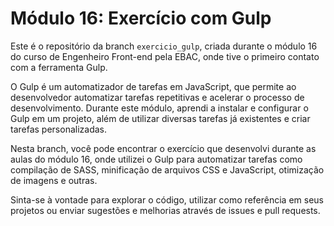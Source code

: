 # Módulo 16: Exercício com Gulp

Este é o repositório da branch `exercicio_gulp`, criada durante o módulo 16 do curso de Engenheiro Front-end pela EBAC, onde tive o primeiro contato com a ferramenta Gulp.

O Gulp é um automatizador de tarefas em JavaScript, que permite ao desenvolvedor automatizar tarefas repetitivas e acelerar o processo de desenvolvimento. Durante este módulo, aprendi a instalar e configurar o Gulp em um projeto, além de utilizar diversas tarefas já existentes e criar tarefas personalizadas.

Nesta branch, você pode encontrar o exercício que desenvolvi durante as aulas do módulo 16, onde utilizei o Gulp para automatizar tarefas como compilação de SASS, minificação de arquivos CSS e JavaScript, otimização de imagens e outras.

Sinta-se à vontade para explorar o código, utilizar como referência em seus projetos ou enviar sugestões e melhorias através de issues e pull requests.
